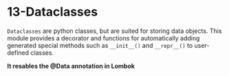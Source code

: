 # 13-Dataclasses

`Dataclasses` are python classes, but are suited for storing data objects. 
This module provides a decorator and functions for automatically adding generated special methods such as `__init__()` and `__repr__()` to user-defined classes.

**It resables the @Data annotation in Lombok**

